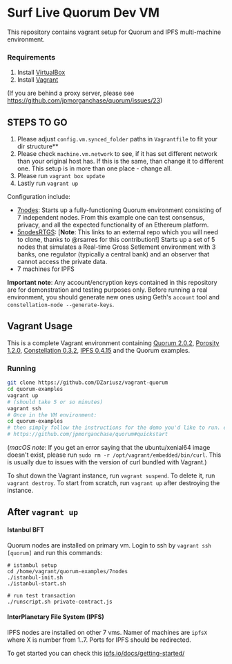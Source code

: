 # Surf Live Quorum Dev VM

This repository contains vagrant setup for Quorum and IPFS multi-machine environment.

### Requirements

  1. Install [VirtualBox](https://www.virtualbox.org/wiki/Downloads)
  2. Install [Vagrant](https://www.vagrantup.com/downloads.html)

(If you are behind a proxy server, please see https://github.com/jpmorganchase/quorum/issues/23)


## STEPS TO GO
1. Please adjust `config.vm.synced_folder` paths in `Vagrantfile` to fit your dir structure**
1. Please check `machine.vm.network` to see, if it has set different network than your original host has.
If this is the same, than change it to different one. This setup is in more than one place - change all.   
1. Please run `vagrant box update`
1. Lastly run `vagrant up`


Configuration include:
* [7nodes](https://github.com/jpmorganchase/quorum-examples/tree/master/examples/7nodes): 
Starts up a fully-functioning Quorum environment consisting of 7 independent nodes. 
From this example one can test consensus, privacy, and all the expected functionality of an Ethereum platform.
* [5nodesRTGS](https://github.com/bacen/quorum-examples/tree/master/examples/5nodesRTGS): 
[__Note__: This links to an external repo which you will need to clone, thanks to @rsarres for this contribution!] 
Starts up a set of 5 nodes that simulates a Real-time Gross Setlement environment with 3 banks, 
one regulator (typically a central bank) and an observer that cannot access the private data.
* 7 machines for IPFS


**Important note**: Any account/encryption keys contained in this repository are for
demonstration and testing purposes only. Before running a real environment, you should
generate new ones using Geth's `account` tool and `constellation-node --generate-keys`.

## Vagrant Usage

This is a complete Vagrant environment containing 
[Quorum 2.0.2](https://github.com/jpmorganchase/quorum/),
[Porosity 1.2.0](https://github.com/jpmorganchase/quorum/releases/download/v1.2.0/porosity), 
[Constellation 0.3.2](https://github.com/jpmorganchase/constellation/),
[IPFS 0.4.15](https://dist.ipfs.io/go-ipfs/v0.4.15/go-ipfs_v0.4.15_linux-amd64.tar.gz) 
and the Quorum examples.


### Running

```sh
git clone https://github.com/DZariusz/vagrant-quorum
cd quorum-examples
vagrant up
# (should take 5 or so minutes)
vagrant ssh
# Once in the VM environment:
cd quorum-examples
# then simply follow the instructions for the demo you'd like to run. eg:
# https://github.com/jpmorganchase/quorum#quickstart
```

(*macOS note*: If you get an error saying that the ubuntu/xenial64 image doesn't
exist, please run `sudo rm -r /opt/vagrant/embedded/bin/curl`. This is usually due to
issues with the version of curl bundled with Vagrant.)

To shut down the Vagrant instance, run `vagrant suspend`. To delete it, run
`vagrant destroy`. To start from scratch, run `vagrant up` after destroying the
instance.

## After `vagrant up`

#### Istanbul BFT

Quorum nodes are installed on primary vm.
Login to ssh by `vagrant ssh [quorum]` and run this commands:
```
# istambul setup
cd /home/vagrant/quorum-examples/7nodes
./istanbul-init.sh
./istanbul-start.sh

# run test transaction
./runscript.sh private-contract.js
```


#### InterPlanetary File System (IPFS)

IPFS nodes are installed on other 7 vms. Namer of machines are `ipfsX` where X is number from 1..7.
Ports for IPFS should be redirected. 

To get started you can check this [ipfs.io/docs/getting-started/](https://ipfs.io/docs/getting-started/)
 
